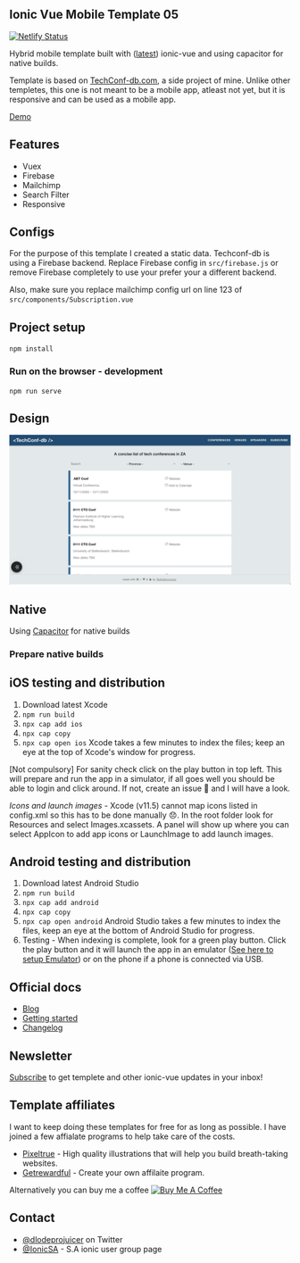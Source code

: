 ## Ionic Vue Mobile Template 05 
[![Netlify Status](https://api.netlify.com/api/v1/badges/2fbd5ca0-34f6-4f79-903c-74e40d8d8892/deploy-status)](https://app.netlify.com/sites/ionic-vue-mobile-template-05/deploys)

Hybrid mobile template built with ([latest](https://ionicframework.com/blog/announcing-the-new-ionic-vue-beta/)) ionic-vue and using capacitor for native builds.

Template is based on [TechConf-db.com](https://techconf-db.com), a side project of mine. Unlike other templetes, this one is not meant to be a mobile app, atleast not yet, but it is responsive and can be used as a mobile app. 

[Demo](https://ionic-vue-mobile-template-05.netlify.app)

## Features
- Vuex
- Firebase
- Mailchimp
- Search Filter
- Responsive

## Configs
For the purpose of this template I created a static data. Techconf-db is using a Firebase backend. Replace Firebase config in `src/firebase.js` or remove Firebase completely to use your prefer your a different backend.

Also, make sure you replace mailchimp config url on line 123 of `src/components/Subscription.vue`

## Project setup
```
npm install
```

### Run on the browser - development
```
npm run serve
```

## Design
![Techconf-db screenshot](/design.png "Techconf-db screenshot")

## Native

Using [Capacitor](https://capacitorjs.com/docs/getting-started) for native builds

### Prepare native builds

## iOS testing and distribution
1. Download latest Xcode
2. `npm run build`
3. `npx cap add ios`
3. `npx cap copy`
4. `npx cap open ios` Xcode takes a few minutes to index the files; keep an eye at the top of Xcode's window for progress.

[Not compulsory] For sanity check click on the play button in top left. This will prepare and run the app in a simulator, if all goes well you should be able to login and click around. If not, create an issue 🤷 and I will have a look.

*Icons and launch images* - Xcode (v11.5) cannot map icons listed in config.xml so this has to be done manually 😞. In the root folder look for Resources and select Images.xcassets. A panel will show up where you can select AppIcon to add app icons or LaunchImage to add launch images.

## Android testing and distribution
1. Download latest Android Studio
2. `npm run build`
3. `npx cap add android`
3. `npx cap copy`
4. `npx cap open android` Android Studio takes a few minutes to index the files, keep an eye at the bottom of Android Studio for progress.
5. Testing - When indexing is complete, look for a green play button. Click the play button and it will launch the app in an emulator ([See here to setup Emulator](https://developer.android.com/studio/run/managing-avds)) or on the phone if a phone is connected via USB.

## Official docs
- [Blog](https://ionicframework.com/blog/announcing-ionic-vue/)
- [Getting started](https://ionicframework.com/docs/vue/quickstart)
- [Changelog](https://github.com/ionic-team/ionic-framework/blob/master/CHANGELOG.md)

## Newsletter
[Subscribe](https://mailchi.mp/b9133e120ccf/sqan8ggx22) to get templete and other ionic-vue updates in your inbox!

## Template affiliates
I want to keep doing these templates for free for as long as possible. I have joined a few affialate programs to help take care of the costs. 
- [Pixeltrue](https://www.pixeltrue.com/?via=simo) - High quality illustrations that will help you build breath-taking websites.
- [Getrewardful](https://www.getrewardful.com/?via=simo) - Create your own affilaite program.

Alternatively you can buy me a coffee <a href="https://www.buymeacoffee.com/simomafuxwana" target="_blank"><img src="https://cdn.buymeacoffee.com/buttons/v2/default-yellow.png" alt="Buy Me A Coffee" width="120px" height="30px" style="height: 30px !important;width: 120px !important;" ></a>

## Contact
- [@dlodeprojuicer](https://twitter.com/dlodeprojuicer) on Twitter
- [@IonicSA](https://twitter.com/ionicsa) - S.A ionic user group page
